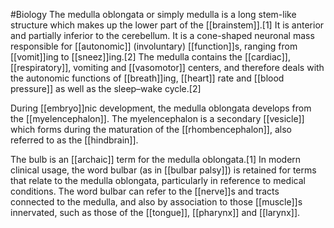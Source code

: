 #Biology 
The medulla oblongata or simply medulla is a long stem-like structure which makes up the lower part of the [[brainstem]].[1] It is anterior and partially inferior to the cerebellum. It is a cone-shaped neuronal mass responsible for [[autonomic]] (involuntary) [[function]]s, ranging from [[vomit]]ing to [[sneez]]ing.[2] The medulla contains the [[cardiac]], [[respiratory]], vomiting and [[vasomotor]] centers, and therefore deals with the autonomic functions of [[breath]]ing, [[heart]] rate and [[blood pressure]] as well as the sleep–wake cycle.[2]

During [[embryo]]nic development, the medulla oblongata develops from the [[myelencephalon]]. The myelencephalon is a secondary [[vesicle]] which forms during the maturation of the [[rhombencephalon]], also referred to as the [[hindbrain]].

The bulb is an [[archaic]] term for the medulla oblongata.[1] In modern clinical usage, the word bulbar (as in [[bulbar palsy]]) is retained for terms that relate to the medulla oblongata, particularly in reference to medical conditions. The word bulbar can refer to the [[nerve]]s and tracts connected to the medulla, and also by association to those [[muscle]]s innervated, such as those of the [[tongue]], [[pharynx]] and [[larynx]].